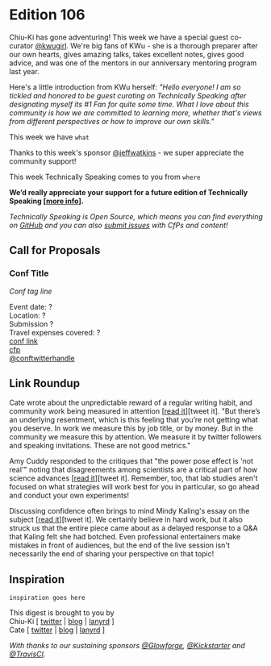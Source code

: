 # Edition 106

Chiu-Ki has gone adventuring! This week we have a special guest co-curator [@kwugirl](http://twitter.com/kwugirl). We're big fans of KWu - she is a thorough preparer after our own hearts, gives amazing talks, takes excellent notes, gives good advice, and was one of the mentors in our anniversary mentoring program last year.

Here's a little introduction from KWu herself:
*"Hello everyone! I am so tickled and honored to be guest curating on Technically Speaking after designating myself its #1 Fan for quite some time. What I love about this community is how we are committed to learning more, whether that's views from different perspectives or how to improve our own skills."*

This week we have `what`

Thanks to this week's sponsor [@jeffwatkins](http://twitter/jeffwatkins) - we super appreciate the community support!

This week Technically Speaking comes to you from `where`

**We’d really appreciate your support for a future edition of Technically Speaking [[more info](http://www.techspeak.email/sponsorship/)].**  

*Technically Speaking is Open Source, which means you can find everything on [GitHub](https://github.com/catehstn/technically-speaking/) and you can also [submit issues](https://github.com/catehstn/technically-speaking/issues/new) with CfPs and content!*  

## Call for Proposals

### Conf Title  
*Conf tag line*

Event date: ?  
Location: ?  
Submission ?  
Travel expenses covered: ?  
[conf link](?)  
[cfp](?)  
[@conftwitterhandle](?)



## Link Roundup

Cate wrote about the unpredictable reward of a regular writing habit, and community work being measured in attention [[read it](https://cate.blog/2016/12/08/the-roi-of-writing/)][tweet it]. "But there’s an underlying resentment, which is this feeling that you’re not getting what you deserve. In work we measure this by job title, or by money. But in the community we measure this by attention. We measure it by twitter followers and speaking invitations. These are not good metrics."

Amy Cuddy responded to the critiques that "the power pose effect is 'not real'" noting that disagreements among scientists are a critical part of how science advances [[read it](https://www.linkedin.com/pulse/my-overview-state-science-postural-feedback-power-posing-amy-cuddy)][tweet it]. Remember, too, that lab studies aren't focused on what strategies will work best for you in particular, so go ahead and conduct your own experiments!

Discussing confidence often brings to mind Mindy Kaling's essay on the subject [[read it](http://www.glamour.com/story/mindy-kaling-guide-to-killer-confidence)][tweet it]. We certainly believe in hard work, but it also struck us that the entire piece came about as a delayed response to a Q&A that Kaling felt she had botched. Even professional entertainers make mistakes in front of audiences, but the end of the live session isn't necessarily the end of sharing your perspective on that topic!

## Inspiration

`inspiration goes here`  


This digest is brought to you by  
Chiu-Ki [ [twitter](https://twitter.com/chiuki) | [blog](http://blog.sqisland.com/) | [lanyrd](http://lanyrd.com/profile/chiuki/) ]  
Cate [ [twitter](https://twitter.com/catehstn) | [blog](http://www.catehuston.com/blog/) | [lanyrd](http://lanyrd.com/profile/catehstn/) ]

*With thanks to our sustaining sponsors [@Glowforge](http://twitter.com/glowforge), [@Kickstarter](http://twitter.com/kickstarter) and [@TravisCI](http://twitter.com/travisci).*
